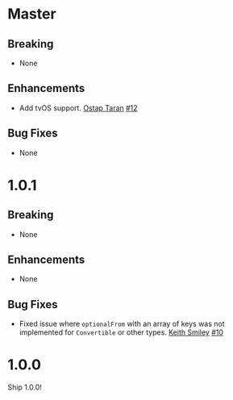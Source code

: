# Master

## Breaking

- None

## Enhancements

- Add tvOS support. [Ostap Taran](https://github.com/Austinate)
  [#12](https://github.com/lyft/mapper/pull/12)

## Bug Fixes

- None

# 1.0.1

## Breaking

- None

## Enhancements

- None

## Bug Fixes

- Fixed issue where `optionalFrom` with an array of keys was not
  implemented for `Convertible` or other types.
  [Keith Smiley](https://github.com/keith)
  [#10](https://github.com/lyft/mapper/pull/10)

# 1.0.0

Ship 1.0.0!
